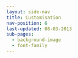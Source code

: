 ```yaml
---
layout: side-nav
title: Customisation
nav-position: 6
last-updated: 08-03-2013
sub-pages:
  - background-image
  - font-family
---
```



<!-- This Page exists for the creation of the sub-menu only and is not displayed on the site -->